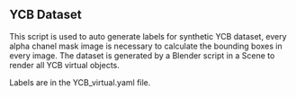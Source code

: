 ## YCB Dataset

This script is used to auto generate labels for synthetic YCB dataset, every alpha chanel mask image is necessary to calculate the bounding boxes in every image. The dataset is generated by a Blender script in a Scene to render all YCB virtual objects.

Labels are in the YCB_virtual.yaml file.